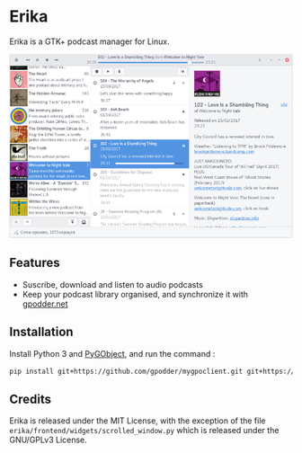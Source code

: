 # Erika

Erika is a GTK+ podcast manager for Linux.

[![Main window of Erika](screenshots/main_window_small.png)](https://raw.githubusercontent.com/Muges/erika/master/screenshots/main_window.png)

## Features

 - Suscribe, download and listen to audio podcasts
 - Keep your podcast library organised, and synchronize it with [gpodder.net](https://gpodder.net/)

## Installation

Install Python 3 and [PyGObject](https://wiki.gnome.org/Projects/PyGObject), and run the command :

```bash
pip install git+https://github.com/gpodder/mygpoclient.git git+https://github.com/Muges/erika.git
```

## Credits

Erika is released under the MIT License, with the exception of the file `erika/frontend/widgets/scrolled_window.py` which is released under the GNU/GPLv3 License.
